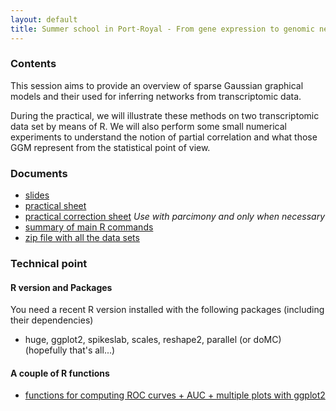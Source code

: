 ```yaml
---
layout: default
title: Summer school in Port-Royal - From gene expression to genomic network
---
```


### <span class="glyphicon glyphicon-calendar"></span> Contents

This session aims to provide an overview of sparse Gaussian graphical
models and their used for inferring networks from transcriptomic data.

During the practical, we will illustrate these methods on two
transcriptomic data set by means of R. We will also perform some small
numerical experiments to understand the notion of partial correlation
and what those GGM represent from the statistical point of view.

### <span class="glyphicon glyphicon-download-alt"></span> Documents 

* [slides](doc/teachings/ips2/slides.pdf)
* [practical sheet](doc/teachings/ips2/td_ips2.pdf)
* [practical correction sheet](doc/teachings/ips2/td_ips2_correction.pdf) _Use with parcimony and only when necessary_
* [summary of main R commands](doc/teachings/commandes_r.pdf)
* [zip file with all the data sets](data/data_school.zip)

### <span class="glyphicon glyphicon-download-alt"></span> Technical point

#### R version and Packages 

You need a recent R version installed with the following packages (including their dependencies)

- huge, ggplot2, spikeslab, scales, reshape2, parallel (or doMC) (hopefully that's all...)

#### A couple of R functions

-  [functions for computing ROC curves + AUC + multiple plots with ggplot2](doc/teachings/ips2/external_functions.R)
